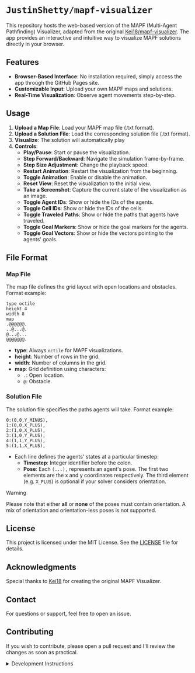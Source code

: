 # `JustinShetty/mapf-visualizer`

This repository hosts the web-based version of the MAPF (Multi-Agent Pathfinding) Visualizer, adapted from the original [Kei18/mapf-visualizer](https://github.com/Kei18/mapf-visualizer). The app provides an interactive and intuitive way to visualize MAPF solutions directly in your browser.

## Features

- **Browser-Based Interface**: No installation required, simply access the app through the GitHub Pages site.
- **Customizable Input**: Upload your own MAPF maps and solutions.
- **Real-Time Visualization**: Observe agent movements step-by-step.

## Usage

1. **Upload a Map File**: Load your MAPF map file (.txt format).
2. **Upload a Solution File**: Load the corresponding solution file (.txt format).
3. **Visualize**: The solution will automatically play
4. **Controls**:
    - **Play/Pause**: Start or pause the visualization.
    - **Step Forward/Backward**: Navigate the simulation frame-by-frame.
    - **Step Size Adjustment**: Change the playback speed.
    - **Restart Animation**: Restart the visualization from the beginning.
    - **Toggle Animation**: Enable or disable the animation.
    - **Reset View**: Reset the visualization to the initial view.
    - **Take a Screenshot**: Capture the current state of the visualization as an image.
    - **Toggle Agent IDs**: Show or hide the IDs of the agents.
    - **Toggle Cell IDs**: Show or hide the IDs of the cells.
    - **Toggle Traveled Paths**: Show or hide the paths that agents have traveled.
    - **Toggle Goal Markers**: Show or hide the goal markers for the agents.
    - **Toggle Goal Vectors**: Show or hide the vectors pointing to the agents' goals.


## File Format

### Map File
The map file defines the grid layout with open locations and obstacles. Format example:
```
type octile
height 4
width 8
map
.@@@@@@.
..@...@.
@...@...
@@@@@@@.
```
- **type**: Always `octile` for MAPF visualizations.
- **height**: Number of rows in the grid.
- **width**: Number of columns in the grid.
- **map**: Grid definition using characters:
  - `.`: Open location.
  - `@`: Obstacle.

### Solution File
The solution file specifies the paths agents will take. Format example:
```
0:(0,0,Y_MINUS),
1:(0,0,X_PLUS),
2:(1,0,X_PLUS),
3:(1,0,Y_PLUS),
4:(1,1,Y_PLUS),
5:(1,1,X_PLUS),
```
- Each line defines the agents' states at a particular timestep:
  - **Timestep**: Integer identifier before the colon.
  - **Pose**: Each `(...),` represents an agent's pose. The first two elements are the x and y coordinates respectively. The third element (e.g. `X_PLUS`) is optional if your solver considers orientation. 

> [!WARNING]
> Please note that either **all** or **none** of the poses must contain orientation. A mix of orientation and orientation-less poses is not supported.

## License

This project is licensed under the MIT License. See the [LICENSE](LICENSE) file for details.

## Acknowledgments

Special thanks to [Kei18](https://github.com/Kei18) for creating the original MAPF Visualizer.

## Contact

For questions or support, feel free to open an issue.

## Contributing
If you wish to contribute, please open a pull request and I'll review the changes as soon as practical.

<details>
  <summary>Development Instructions</summary>

### Running the Development Server

To run the development server locally, follow these steps:

1. **Clone the Repository**:
   ```sh
   git clone https://github.com/JustinShetty/mapf-visualizer.git
   cd mapf-visualizer
   ```

2. **Install Dependencies**:
   ```sh
   npm install
   ```

3. **Start the Development Server**:
   ```sh
   npm run dev
   ```

### Linting the Codebase

To maintain code quality, lint the codebase using the following commands:

1. **Run Linter**:
   ```sh
   npm run lint
   ```

</details>

